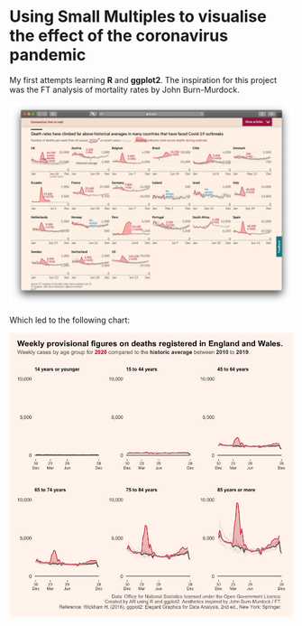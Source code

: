 # Using Small Multiples to visualise the effect of the coronavirus pandemic

My first attempts learning **R** and **ggplot2**. The inspiration for this project was the FT analysis of mortality rates by John Burn-Murdock.

![(Source: Financial Times.)](assets/img/inspiration.png)

Which led to the following chart:

![](assets/export/unnamed-chunk-55-1.png)